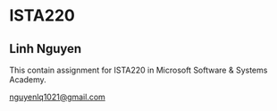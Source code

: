 # ISTA220

## Linh Nguyen

This contain assignment for ISTA220 in Microsoft Software & Systems Academy.

nguyenlq1021@gmail.com